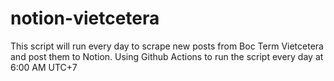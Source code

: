 # notion-vietcetera

This script will run every day to scrape new posts from Boc Term Vietcetera and post them to Notion.
Using Github Actions to run the script every day at 6:00 AM UTC+7